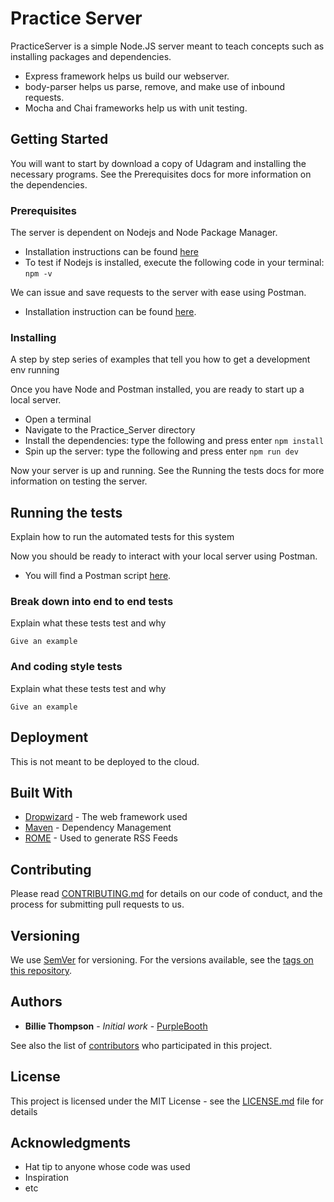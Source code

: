 # Practice Server

PracticeServer is a simple Node.JS server meant to teach concepts such as installing packages and dependencies.
* Express framework helps us build our webserver. 
* body-parser helps us parse, remove, and make use of inbound requests.
* Mocha and Chai frameworks help us with unit testing.

## Getting Started

You will want to start by download a copy of Udagram and installing the necessary programs. See the Prerequisites docs for
more information on the dependencies.

### Prerequisites

The server is dependent on Nodejs and Node Package Manager. 
* Installation instructions can be found [here](https://nodejs.org/en/download/)
* To test if Nodejs is installed, execute the following code in your terminal: `npm -v`

We can issue and save requests to the server with ease using Postman. 
* Installation instruction can be found [here](https://www.getpostman.com/downloads/).

### Installing

A step by step series of examples that tell you how to get a development env running

Once you have Node and Postman installed, you are ready to start up a local server.
* Open a terminal
* Navigate to the Practice_Server directory
* Install the dependencies: type the following and press enter `npm install`
* Spin up the server: type the following and press enter `npm run dev`

Now your server is up and running. See the Running the tests docs for more information on testing the server.

## Running the tests

Explain how to run the automated tests for this system

Now you should be ready to interact with your local server using Postman.
* You will find a Postman script [here](https://github.com/dSalazar10/App-Udagram/blob/master/Practice_Server/Practice_Server.postman_collection.json).

### Break down into end to end tests

Explain what these tests test and why

```
Give an example
```

### And coding style tests

Explain what these tests test and why

```
Give an example
```

## Deployment

This is not meant to be deployed to the cloud. 

## Built With

* [Dropwizard](http://www.dropwizard.io/1.0.2/docs/) - The web framework used
* [Maven](https://maven.apache.org/) - Dependency Management
* [ROME](https://rometools.github.io/rome/) - Used to generate RSS Feeds

## Contributing

Please read [CONTRIBUTING.md](https://gist.github.com/PurpleBooth/b24679402957c63ec426) for details on our code of conduct, and the process for submitting pull requests to us.

## Versioning

We use [SemVer](http://semver.org/) for versioning. For the versions available, see the [tags on this repository](https://github.com/your/project/tags). 

## Authors

* **Billie Thompson** - *Initial work* - [PurpleBooth](https://github.com/PurpleBooth)

See also the list of [contributors](https://github.com/your/project/contributors) who participated in this project.

## License

This project is licensed under the MIT License - see the [LICENSE.md](LICENSE.md) file for details

## Acknowledgments

* Hat tip to anyone whose code was used
* Inspiration
* etc
